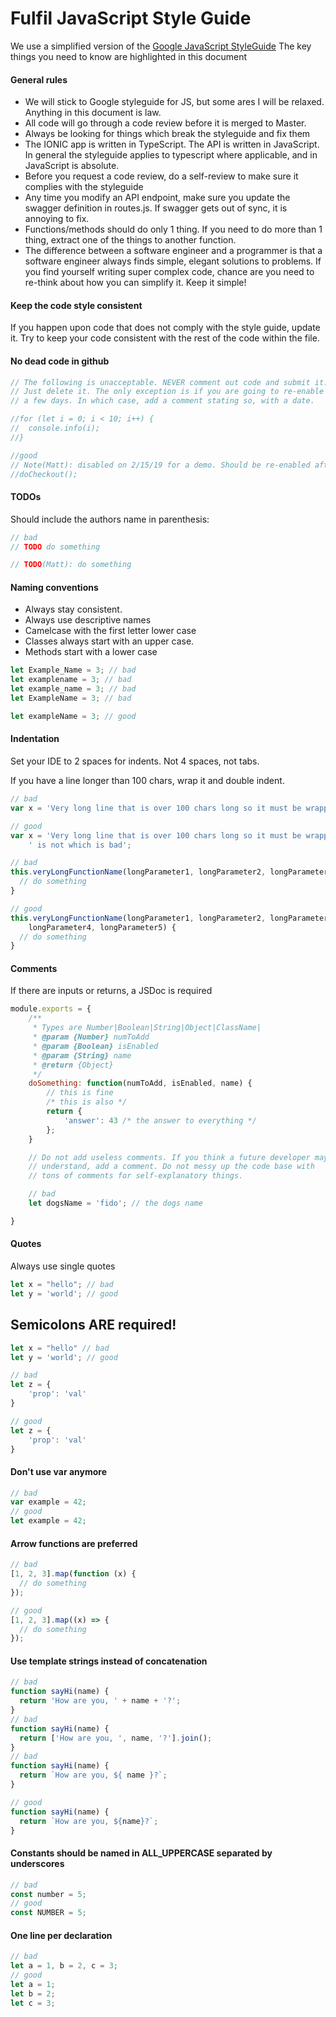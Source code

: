 # Fulfil JavaScript Style Guide

We use a simplified version of the [Google JavaScript StyleGuide](https://google.github.io/styleguide/jsguide.html)
The key things you need to know are highlighted in this document

#### General rules
- We will stick to Google styleguide for JS, but some ares I will be relaxed. Anything in this document is law.
- All code will go through a code review before it is merged to Master.
- Always be looking for things which break the styleguide and fix them
- The IONIC app is written in TypeScript. The API is written in JavaScript. In general the styleguide applies to typescript where applicable, and in JavaScript is absolute.
- Before you request a code review, do a self-review to make sure it complies with the styleguide
- Any time you modify an API endpoint, make sure you update the swagger definition in routes.js. If swagger gets out of sync, it is annoying to fix.
- Functions/methods should do only 1 thing. If you need to do more than 1 thing, extract one of the things to another function.
- The difference between a software engineer and a programmer is that a software engineer always finds simple, elegant solutions to problems. If you find yourself writing super complex code, chance are you need to re-think about how you can simplify it. Keep it simple!

#### Keep the code style consistent
If you happen upon code that does not comply with the style guide, update it.
Try to keep your code consistent with the rest of the code within the file.

#### No dead code in github
```javascript
// The following is unacceptable. NEVER comment out code and submit it.
// Just delete it. The only exception is if you are going to re-enable within
// a few days. In which case, add a comment stating so, with a date.

//for (let i = 0; i < 10; i++) {
//  console.info(i);
//}

//good
// Note(Matt): disabled on 2/15/19 for a demo. Should be re-enabled after
//doCheckout();
```

#### TODOs
Should include the authors name in parenthesis:
```javascript
// bad
// TODO do something

// TODO(Matt): do something
```
#### Naming conventions
- Always stay consistent.
- Always use descriptive names
- Camelcase with the first letter lower case
- Classes always start with an upper case.
- Methods start with a lower case
```javascript
let Example_Name = 3; // bad
let examplename = 3; // bad
let example_name = 3; // bad
let ExampleName = 3; // bad

let exampleName = 3; // good
```

#### Indentation
Set your IDE to 2 spaces for indents. Not 4 spaces, not tabs.

If you have a line longer than 100 chars, wrap it and double indent.
```javascript
// bad
var x = 'Very long line that is over 100 chars long so it must be wrapped but is not which is bad';

// good
var x = 'Very long line that is over 100 chars long so it must be wrapped but' +
    ' is not which is bad';

// bad
this.veryLongFunctionName(longParameter1, longParameter2, longParameter3, longParameter4, longParameter5) {
  // do something
}

// good
this.veryLongFunctionName(longParameter1, longParameter2, longParameter3,
    longParameter4, longParameter5) {
  // do something
}
```

#### Comments
If there are inputs or returns, a JSDoc is required
```javascript
module.exports = {
    /**
     * Types are Number|Boolean|String|Object|ClassName|
     * @param {Number} numToAdd
     * @param {Boolean} isEnabled
     * @param {String} name
     * @return {Object}
     */
    doSomething: function(numToAdd, isEnabled, name) {
        // this is fine
        /* this is also */
        return {
            'answer': 43 /* the answer to everything */
        };
    }

    // Do not add useless comments. If you think a future developer may not
    // understand, add a comment. Do not messy up the code base with
    // tons of comments for self-explanatory things.

    // bad
    let dogsName = 'fido'; // the dogs name

}
```
#### Quotes
Always use single quotes
```javascript
let x = "hello"; // bad
let y = 'world'; // good
```

## Semicolons ARE required!
```javascript
let x = "hello" // bad
let y = 'world'; // good

// bad
let z = {
    'prop': 'val'
}

// good
let z = {
    'prop': 'val'
}
```

#### Don't use var anymore
```javascript
// bad
var example = 42;
// good
let example = 42;
```
#### Arrow functions are preferred
```javascript
// bad
[1, 2, 3].map(function (x) {
  // do something
});

// good
[1, 2, 3].map((x) => {
  // do something
});
```
#### Use template strings instead of concatenation
```javascript
// bad
function sayHi(name) {
  return 'How are you, ' + name + '?';
}
// bad
function sayHi(name) {
  return ['How are you, ', name, '?'].join();
}
// bad
function sayHi(name) {
  return `How are you, ${ name }?`;
}

// good
function sayHi(name) {
  return `How are you, ${name}?`;
}
```
#### Constants should be named in ALL_UPPERCASE separated by underscores
```javascript
// bad
const number = 5;
// good
const NUMBER = 5;
```
#### One line per declaration
```javascript
// bad
let a = 1, b = 2, c = 3;
// good
let a = 1;
let b = 2;
let c = 3;
```
